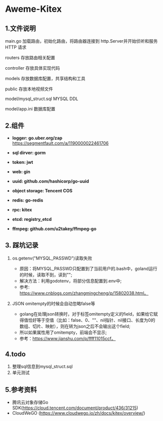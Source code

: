# Aweme-Kitex
## 1.文件说明

main.go                     加载路由，初始化路由，将路由器连接到 http.Server并开始侦听和服务 HTTP 请求

routers                     存放路由相关配置

controller                  存放具体实现代码

models                      存放数据库配置，共享结构和工具

public                      存放本地视频文件


model/mysql_struct.sql      MYSQL DDL

model/app.ini               数据库配置

## 2.组件
   - __logger: go.uber.org/zap__
     https://segmentfault.com/a/1190000022461706


   - __sql dirver: gorm__


   - __token: jwt__


   - __web: gin__


   - __uuid: github.com/hashicorp/go-uuid__


   - __object storage: Tencent COS__


   - __redis: go-redis__


   - __rpc: kitex__
  

   - __etcd: registry_etcd__


   - __ffmpeg: github.com/u2takey/ffmpeg-go__
## 3. 踩坑记录
1. os.getenv("MYSQL_PASSWD")读取失败 
   - 原因：将MYSQL_PASSWD只配置到了当前用户的.bash中，goland运行的时候，读取不到，读到"";
   - 解决方法：利用godotenv，将部分信息配置到.env中; 
   - 参考: https://www.cnblogs.com/zhangmingcheng/p/15802038.html。


2. JSON omitempty的时候会自动忽略false等 
   - golang在处理json转换时，对于标签omitempty定义的field，如果给它赋得值恰好等于空值（比如：false、0、""、nil指针、nil接口、长度为0的数组、切片、映射），则在转为json之后不会输出这个field;
   - 所以如果属性用了omitempty，前端会不显示;
   - 参考：https://www.jianshu.com/p/ffff11015ccf。
## 4.todo
1. 整理sql信息到mysql_struct.sql
2. 单元测试

## 5.参考资料
   - 腾讯云对象存储Go SDK(https://cloud.tencent.com/document/product/436/31215)
   - CloudWeGO (https://www.cloudwego.io/zh/docs/kitex/overview/)
